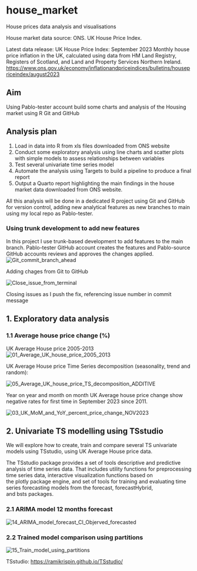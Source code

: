 # house_market
House prices data analysis and visualisations 

House market data source:  ONS. UK House Price Index.

Latest data release: UK House Price Index: September 2023
Monthly house price inflation in the UK, calculated using data from HM Land Registry, Registers of Scotland, and Land and Property Services Northern Ireland.
<https://www.ons.gov.uk/economy/inflationandpriceindices/bulletins/housepriceindex/august2023>

## Aim
Using Pablo-tester account build some charts and analysis of the Housing market using R Git and GitHub

## Analysis plan

1. Load in data into R from xls files downloaded from ONS website
2. Conduct some exploratory analysis using line charts and scatter plots with simple models to assess relationships between variables
3. Test several univariate time series model
4. Automate the analysis using Targets to build a pipeline to produce a final report
5. Output a Quarto report highlighting the main findings in the house market data downloaded from ONS website.

All this analysis will be done in a dedicated R project using Git and GitHub for version control, adding new analytical features as new branches to main using my local repo as Pablo-tester. 


### Using trunk development to add new features

In this project I use trunk-based development to add features to the main branch. Pablo-tester GitHub account creates the features and  Pablo-source GitHub accounts reviews and approves the changes applied.
![Git_commit_branch_ahead](https://github.com/Pablo-tester/house_market/assets/140793883/532ed3d0-1bae-435c-b1ac-26dbe3a42303)

Adding chages from Git to GitHub

![Close_issue_from_terminal](https://github.com/Pablo-tester/house_market/assets/140793883/3f86debc-e58e-4ca1-afd2-091cc9149fec)

Closing issues as I push the fix, referencing issue number in commit message

## 1. Exploratory data analysis 

### 1.1 Average house price change (%)

UK Average House price 2005-2013
![01_Average_UK_house_price_2005_2013](https://github.com/Pablo-tester/house_market/assets/76554081/faae6f63-3ed6-4939-b1c8-9395636ac6f3)

UK Average House price Time Series decomposition (seasonality, trend and random):

![05_Average_UK_house_price_TS_decomposition_ADDITIVE](https://github.com/Pablo-tester/house_market/assets/76554081/4a1705af-70cd-47e4-87fa-0c5bda799c39)

Year on year and month on month UK Average house price change show negative rates for first time in September 2023 since 2011.

![03_UK_MoM_and_YoY_percent_price_change_NOV2023](https://github.com/Pablo-tester/house_market/assets/76554081/dcc1bb74-94ce-4ecd-a150-8390d3c7f07c)



## 2. Univariate TS modelling using TSstudio

We will explore how to create, train and compare several TS univariate models using TSstudio, using UK Average House price data.

The TSstudio package provides a set of tools descriptive and predictive analysis of time series data. That includes utility functions for preprocessing time series data, interactive visualization functions based on the plotly package engine, and set of tools for training and evaluating time series forecasting models from the forecast, forecastHybrid, and bsts packages.

### 2.1 ARIMA model 12 months forecast

![14_ARIMA_model_forecast_CI_Objerved_forecasted](https://github.com/Pablo-tester/house_market/assets/76554081/257ad423-8e46-4578-9076-2a98217f3e61)


### 2.2 Trained model comparison using partitions

![15_Train_model_using_partitions](https://github.com/Pablo-tester/house_market/assets/76554081/d76ca441-da0c-47d9-85c0-069abc9c7121)

TSstudio: <https://ramikrispin.github.io/TSstudio/>
